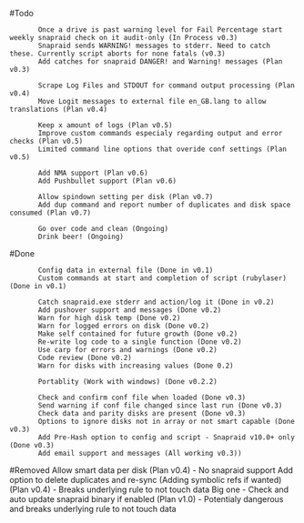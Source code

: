 
#Todo

           Once a drive is past warning level for Fail Percentage start weekly snapraid check on it audit-only (In Process v0.3)
           Snapraid sends WARNING! messages to stderr. Need to catch these. Currently script aborts for none fatals (v0.3)
           Add catches for snapraid DANGER! and Warning! messages (Plan v0.3)
           
           Scrape Log Files and STDOUT for command output processing (Plan v0.4)
           Move Logit messages to external file en_GB.lang to allow translations (Plan v0.4)

           Keep x amount of logs (Plan v0.5)
           Improve custom commands especialy regarding output and error checks (Plan v0.5)
           Limited command line options that overide conf settings (Plan v0.5)

           Add NMA support (Plan v0.6)
           Add Pushbullet support (Plan v0.6)

           Allow spindown setting per disk (Plan v0.7)
           Add dup command and report number of duplicates and disk space consumed (Plan v0.7)
  
           Go over code and clean (Ongoing)
           Drink beer! (Ongoing)

#Done
           
           Config data in external file (Done in v0.1)
           Custom commands at start and completion of script (rubylaser) (Done in v0.1)

           Catch snapraid.exe stderr and action/log it (Done in v0.2)
           Add pushover support and messages (Done v0.2)
           Warn for high disk temp (Done v0.2)
           Warn for logged errors on disk (Done v0.2)
           Make self contained for future growth (Done v0.2)
           Re-write log code to a single function (Done v0.2)
           Use carp for errors and warnings (Done v0.2)
           Code review (Done v0.2)
           Warn for disks with increasing values (Done 0.2)

           Portablity (Work with windows) (Done v0.2.2)

           Check and confirm conf file when loaded (Done v0.3)
           Send warning if conf file changed since last run (Done v0.3)
           Check data and parity disks are present (Done v0.3)
           Options to ignore disks not in array or not smart capable (Done v0.3)
           Add Pre-Hash option to config and script - Snapraid v10.0+ only (Done v0.3)
           Add email support and messages (All working v0.3))
           
#Removed
           Allow smart data per disk (Plan v0.4) - No snapraid support
           Add option to delete duplicates and re-sync (Adding symbolic refs if wanted) (Plan v0.4) - Breaks underlying rule to not touch data
           Big one - Check and auto update snapraid binary if enabled (Plan v1.0) - Potentialy dangerous and breaks underlying rule to not touch data
